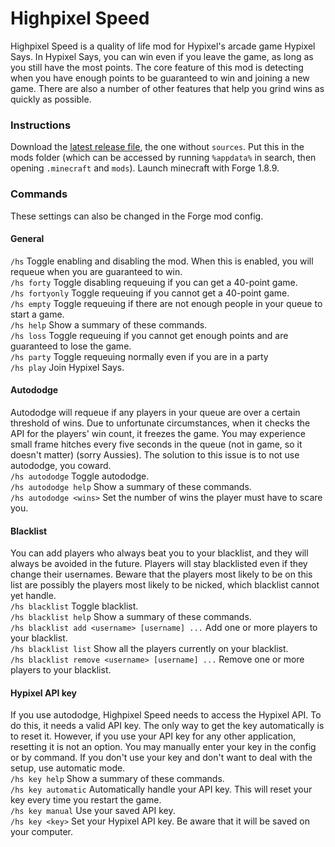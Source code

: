 # Highpixel Speed

Highpixel Speed is a quality of life mod for Hypixel's arcade game Hypixel Says.
In Hypixel Says, you can win even if you leave the game, as long as you still have the most points.
The core feature of this mod is detecting when you have enough points to be guaranteed to win and joining a new game.
There are also a number of other features that help you grind wins as quickly as possible.

### Instructions
Download the [latest release file](https://github.com/HighpixelSpeed/HighpixelSpeed/releases/latest), the one without `sources`.
Put this in the mods folder (which can be accessed by running `%appdata%` in search, then opening `.minecraft` and `mods`).
Launch minecraft with Forge 1.8.9.

### Commands
These settings can also be changed in the Forge mod config.

#### General
`/hs` Toggle enabling and disabling the mod. When this is enabled, you will requeue when you are guaranteed to win.  
`/hs forty` Toggle disabling requeuing if you can get a 40-point game.  
`/hs fortyonly` Toggle requeuing if you cannot get a 40-point game.  
`/hs empty` Toggle requeuing if there are not enough people in your queue to start a game.  
`/hs help` Show a summary of these commands.  
`/hs loss` Toggle requeuing if you cannot get enough points and are guaranteed to lose the game.  
`/hs party` Toggle requeuing normally even if you are in a party  
`/hs play` Join Hypixel Says.

#### Autododge
Autododge will requeue if any players in your queue are over a certain threshold of wins.
Due to unfortunate circumstances, when it checks the API for the players' win count, it freezes the game.
You may experience small frame hitches every five seconds in the queue (not in game, so it doesn't matter) (sorry Aussies).
The solution to this issue is to not use autododge, you coward.  
`/hs autododge` Toggle autododge.  
`/hs autododge help` Show a summary of these commands.  
`/hs autododge <wins>` Set the number of wins the player must have to scare you.

#### Blacklist
You can add players who always beat you to your blacklist, and they will always be avoided in the future.
Players will stay blacklisted even if they change their usernames.
Beware that the players most likely to be on this list are possibly the players most likely to be nicked, which blacklist cannot yet handle.  
`/hs blacklist` Toggle blacklist.  
`/hs blacklist help` Show a summary of these commands.  
`/hs blacklist add <username> [username] ...` Add one or more players to your blacklist.  
`/hs blacklist list` Show all the players currently on your blacklist.  
`/hs blacklist remove <username> [username] ...` Remove one or more players to your blacklist.

#### Hypixel API key
If you use autododge, Highpixel Speed needs to access the Hypixel API.
To do this, it needs a valid API key.
The only way to get the key automatically is to reset it.
However, if you use your API key for any other application, resetting it is not an option.
You may manually enter your key in the config or by command.
If you don't use your key and don't want to deal with the setup, use automatic mode.  
`/hs key help` Show a summary of these commands.  
`/hs key automatic` Automatically handle your API key.
This will reset your key every time you restart the game.  
`/hs key manual` Use your saved API key.  
`/hs key <key>` Set your Hypixel API key. Be aware that it will be saved on your computer.  